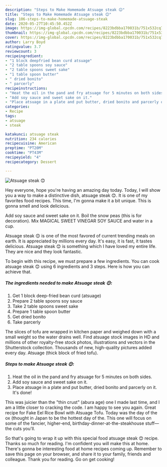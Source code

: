 ```yaml
---
description: "Steps to Make Homemade Atsuage steak 😊"
title: "Steps to Make Homemade Atsuage steak 😊"
slug: 106-steps-to-make-homemade-atsuage-steak
date: 2020-05-27T10:45:50.452Z
image: https://img-global.cpcdn.com/recipes/8223bdbba170031b/751x532cq70/atsuage-steak-😊-recipe-main-photo.jpg
thumbnail: https://img-global.cpcdn.com/recipes/8223bdbba170031b/751x532cq70/atsuage-steak-😊-recipe-main-photo.jpg
cover: https://img-global.cpcdn.com/recipes/8223bdbba170031b/751x532cq70/atsuage-steak-😊-recipe-main-photo.jpg
author: Larry Boyd
ratingvalue: 3.7
reviewcount: 3
recipeingredient:
- "1 block deepfried bean curd atsuage"
- "2 table spoons soy sauce"
- "2 table spoons sweet sake"
- "1 table spoon butter"
- " dried bonito"
- " parcerly"
recipeinstructions:
- "Heat the oil in the pand and fry atsuage for 5 minutes on both sides."
- "Add soy sauce and sweet sake on it."
- "Place atsuage in a plate and put butter, dried bonito and parcerly on it. It&#39;s done!"
categories:
- Recipe
tags:
- atsuage
- steak

katakunci: atsuage steak 
nutrition: 234 calories
recipecuisine: American
preptime: "PT20M"
cooktime: "PT43M"
recipeyield: "4"
recipecategory: Dessert

---
```



![Atsuage steak 😊](https://img-global.cpcdn.com/recipes/8223bdbba170031b/751x532cq70/atsuage-steak-😊-recipe-main-photo.jpg)

Hey everyone, hope you're having an amazing day today. Today, I will show you a way to make a distinctive dish, atsuage steak 😊. It is one of my favorites food recipes. This time, I'm gonna make it a bit unique. This is gonna smell and look delicious.

Add soy sauce and sweet sake on it. Boil the snow peas (this is for decoration). Mix MAGICAL SWEET VINEGAR SOY SAUCE and water in a cup.

Atsuage steak 😊 is one of the most favored of current trending meals on earth. It is appreciated by millions every day. It's easy, it is fast, it tastes delicious. Atsuage steak 😊 is something which I have loved my entire life. They are nice and they look fantastic.


To begin with this recipe, we must prepare a few ingredients. You can cook atsuage steak 😊 using 6 ingredients and 3 steps. Here is how you can achieve that.

<!--inarticleads1-->

##### The ingredients needed to make Atsuage steak 😊:

1. Get 1 block deep-fried bean curd (atsuage)
1. Prepare 2 table spoons soy sauce
1. Take 2 table spoons sweet sake
1. Prepare 1 table spoon butter
1. Get  dried bonito
1. Take  parcerly


The slices of tofu are wrapped in kitchen paper and weighed down with a small weight so the water drains well. Find atsuage stock images in HD and millions of other royalty-free stock photos, illustrations and vectors in the Shutterstock collection. Thousands of new, high-quality pictures added every day. Atsuage (thick block of fried tofu). 

<!--inarticleads2-->

##### Steps to make Atsuage steak 😊:

1. Heat the oil in the pand and fry atsuage for 5 minutes on both sides.
1. Add soy sauce and sweet sake on it.
1. Place atsuage in a plate and put butter, dried bonito and parcerly on it. It&#39;s done!


This was juicier than the &#34;thin crust&#34; (abura age) one I made last time, and I am a little closer to cracking the code. I am happy to see you again. Great recipe for Fake Eel Rice Bowl with Atsuage Tofu. Today was the day of the ox (thought in Japan to be the hottest day of the. This one will focus on some of the fancier, higher-end, birthday-dinner-at-the-steakhouse stuff—the cuts you&#39;ll. 

So that's going to wrap it up with this special food atsuage steak 😊 recipe. Thanks so much for reading. I'm confident you will make this at home. There's gonna be interesting food at home recipes coming up. Remember to save this page on your browser, and share it to your family, friends and colleague. Thank you for reading. Go on get cooking!
